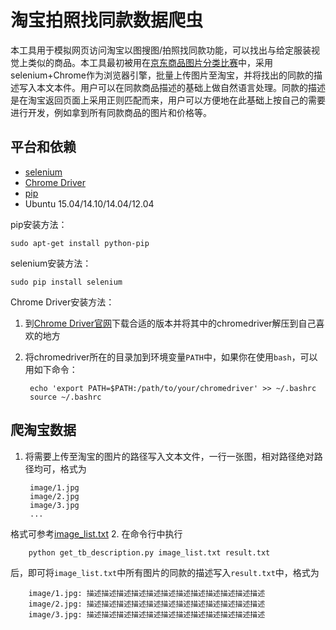﻿# 淘宝拍照找同款数据爬虫
本工具用于模拟网页访问淘宝以图搜图/拍照找同款功能，可以找出与给定服装视觉上类似的商品。本工具最初被用在[京东商品图片分类比赛](http://www.wid.org.cn/data/science/player/competition.html?data=232)中，采用selenium+Chrome作为浏览器引擎，批量上传图片至淘宝，并将找出的同款的描述写入本文本件。用户可以在同款商品描述的基础上做自然语言处理。同款的描述是在淘宝返回页面上采用正则匹配而来，用户可以方便地在此基础上按自己的需要进行开发，例如拿到所有同款商品的图片和价格等。

## 平台和依赖
* [selenium](http://www.seleniumhq.org/)
* [Chrome Driver](https://sites.google.com/a/chromium.org/chromedriver/downloads)
* [pip](https://pypi.python.org/pypi/pip)
* Ubuntu 15.04/14.10/14.04/12.04

pip安装方法：

    sudo apt-get install python-pip
    

selenium安装方法：

    sudo pip install selenium
    
Chrome Driver安装方法：

1. 到[Chrome Driver官网](https://sites.google.com/a/chromium.org/chromedriver/downloads)下载合适的版本并将其中的chromedriver解压到自己喜欢的地方
2. 将chromedriver所在的目录加到环境变量```PATH```中，如果你在使用```bash```，可以用如下命令：



        echo 'export PATH=$PATH:/path/to/your/chromedriver' >> ~/.bashrc
        source ~/.bashrc 
        
## 爬淘宝数据
1. 将需要上传至淘宝的图片的路径写入文本文件，一行一张图，相对路径绝对路径均可，格式为

        image/1.jpg
        image/2.jpg
        image/3.jpg
        ...
格式可参考[image_list.txt](image_list.txt)
2. 在命令行中执行
    
        python get_tb_description.py image_list.txt result.txt
        
后，即可将```image_list.txt```中所有图片的同款的描述写入```result.txt```中，格式为

        image/1.jpg: 描述描述描述描述描述描述描述描述描述描述描述描述
        image/2.jpg: 描述描述描述描述描述描述描述描述描述描述描述描述
        image/3.jpg: 描述描述描述描述描述描述描述描述描述描述描述描述